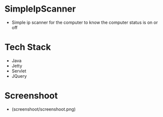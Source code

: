 # SimpleIpScanner
 - Simple ip scanner for the computer to know the computer status is on or off
# Tech Stack
 - Java
 - Jetty
 - Servlet
 - JQuery
# Screenshoot
 - (screenshoot/screenshoot.png)